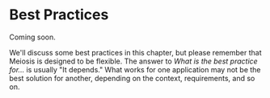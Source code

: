 # Best Practices

Coming soon.

We'll discuss some best practices in this chapter, but please remember that Meiosis is designed to be flexible. The answer to _What is the best practice for..._ is usually "It depends." What works for one application may not be the best solution for another, depending on the context, requirements, and so on.
